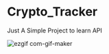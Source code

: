 # Crypto_Tracker
Just A Simple Project to learn API



![ezgif com-gif-maker](https://user-images.githubusercontent.com/71274363/122562201-70a17780-d060-11eb-92b0-b02978510f20.gif)
